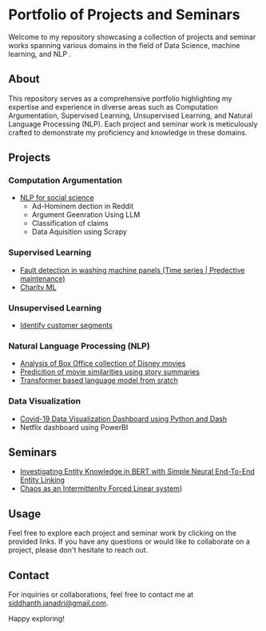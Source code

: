 # Portfolio of Projects and Seminars

Welcome to my repository showcasing a collection of projects and seminar works spanning various domains in the field of Data Science, machine learning, and NLP .

## About

This repository serves as a comprehensive portfolio highlighting my expertise and experience in diverse areas such as Computation Argumentation, Supervised Learning, Unsupervised Learning, and Natural Language Processing (NLP). Each project and seminar work is meticulously crafted to demonstrate my proficiency and knowledge in these domains.

## Projects

### Computation Argumentation
- [NLP for social science](https://github.com/siddhanth123/My_Projects/tree/main/NLP-for-Social-Sciences)
  - Ad-Hominem dection in Reddit
  - Argument Geenration Using LLM
  - Classification of claims
  - Data Aquisition using Scrapy

### Supervised Learning
- [Fault detection in washing machine panels (Time series | Predective maintenance)](https://github.com/siddhanth123/My_Projects/tree/main/Fault_detection_in_washing_machine_panels)
- [Charity ML](https://github.com/siddhanth123/My_Projects/tree/main/charity_ML)

### Unsupervised Learning
- [Identify customer segments](https://github.com/siddhanth123/My_Projects/tree/main/Identify_customer_segments)

### Natural Language Processing (NLP)
- [Analysis of Box Office collection of Disney movies](https://github.com/siddhanth123/My_Projects/tree/main/NLP_projects/Analysis-of-Box-Office-Success-of-Disney-Movies)
- [Predicition of movie similarities using story summaries](https://github.com/siddhanth123/My_Projects/tree/main/NLP_projects/Prediction-of-Movie-Similarity-using-Summaries-of-Stories)
- [Transformer based language model from sratch](https://github.com/siddhanth123/My_Projects/tree/main/NLP_projects/Transformer-based-language-model-from-scratch)

### Data Visualization
- [Covid-19 Data Visualization Dashboard using Python and Dash](https://github.com/siddhanth123/My_Projects/tree/main/Interactive_Data_Visualization)
- Netflix dashboard using PowerBI

## Seminars

- [Investigating Entity Knowledge in BERT with Simple Neural End-To-End Entity Linking](https://github.com/siddhanth123/My_Projects/tree/main/Seminar_work/Entity_Knowledge_in_BERT)
- [Chaos as an Intermittenlty Forced Linear system](https://github.com/siddhanth123/My_Projects/tree/main/Seminar_work/Choas_HAVOK_Analysis))

## Usage

Feel free to explore each project and seminar work by clicking on the provided links. If you have any questions or would like to collaborate on a project, please don't hesitate to reach out.

## Contact

For inquiries or collaborations, feel free to contact me at [siddhanth.janadri@gmail.com](mailto:siddhanth.janadri@gmail.com).

Happy exploring!
